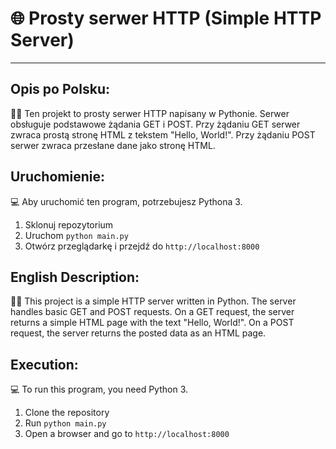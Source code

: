 # 🌐 Prosty serwer HTTP (Simple HTTP Server)
---

## Opis po Polsku:

👨‍💻 Ten projekt to prosty serwer HTTP napisany w Pythonie. Serwer obsługuje podstawowe żądania GET i POST. Przy żądaniu GET serwer zwraca prostą stronę HTML z tekstem "Hello, World!". Przy żądaniu POST serwer zwraca przesłane dane jako stronę HTML.

## Uruchomienie:

💻 Aby uruchomić ten program, potrzebujesz Pythona 3.

1. Sklonuj repozytorium
2. Uruchom `python main.py`
3. Otwórz przeglądarkę i przejdź do `http://localhost:8000`

## English Description:

👨‍💻 This project is a simple HTTP server written in Python. The server handles basic GET and POST requests. On a GET request, the server returns a simple HTML page with the text "Hello, World!". On a POST request, the server returns the posted data as an HTML page.

## Execution:

💻 To run this program, you need Python 3.

1. Clone the repository
2. Run `python main.py`
3. Open a browser and go to `http://localhost:8000`
